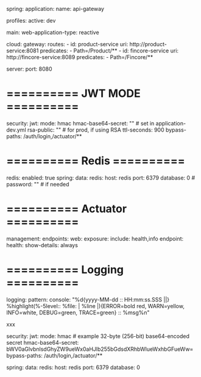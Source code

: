 spring:
  application:
    name: api-gateway

  profiles:
    active: dev

  main:
    web-application-type: reactive

  cloud:
    gateway:
      routes:
        - id: product-service
          uri: http://product-service:8081
          predicates:
            - Path=/Product/**
        - id: fincore-service
          uri: http://fincore-service:8089
          predicates:
            - Path=/Fincore/**

server:
  port: 8080

# ========== JWT MODE ==========
security:
  jwt:
    mode: hmac
    hmac-base64-secret: ""   # set in application-dev.yml
    rsa-public: ""           # for prod, if using RSA
    ttl-seconds: 900
    bypass-paths: /auth/login,/actuator/**

# ========== Redis ==========
redis:
  enabled: true
spring:
  data:
    redis:
      host: redis
      port: 6379
      database: 0
      # password: ""  # if needed

# ========== Actuator ==========
management:
  endpoints:
    web:
      exposure:
        include: health,info
  endpoint:
    health:
      show-details: always

# ========== Logging ==========
logging:
  pattern:
    console: "%d{yyyy-MM-dd :: HH:mm:ss.SSS ||} %highlight(%-5level:: %file: | %line |){ERROR=bold red, WARN=yellow, INFO=white, DEBUG=green, TRACE=green} :: %msg%n"


xxx

security:
  jwt:
    mode: hmac
    # example 32-byte (256-bit) base64-encoded secret
    hmac-base64-secret: bWV0aGlvbnlsdGhyZW9ueWx0aHJlb255bGdsdXRhbWlueWxhbGFueWw=
    bypass-paths: /auth/login,/actuator/**

spring:
  data:
    redis:
      host: redis
      port: 6379
      database: 0